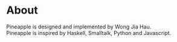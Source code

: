 # About
Pineapple is designed and implemented by Wong Jia Hau.  
Pineapple is inspired by Haskell, Smalltalk, Python and Javascript. 